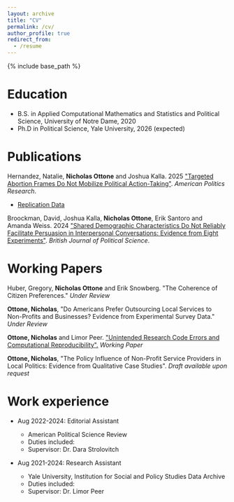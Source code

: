```yaml
---
layout: archive
title: "CV"
permalink: /cv/
author_profile: true
redirect_from:
  - /resume
---
```


{% include base_path %}

Education
======
* B.S. in Applied Computational Mathematics and Statistics and Political Science, University of Notre Dame, 2020
* Ph.D in Political Science, Yale University, 2026 (expected)

Publications
======
Hernandez, Natalie, **Nicholas Ottone** and Joshua Kalla. 2025 ["Targeted Abortion Frames Do Not Mobilize Political Action-Taking"](https://journals.sagepub.com/doi/full/10.1177/1532673X251324137). *American Politics Research*.
  * [Replication Data](https://osf.io/j5vyd)

Broockman, David, Joshua Kalla, **Nicholas Ottone**, Erik Santoro and Amanda Weiss. 2024 ["Shared Demographic Characteristics Do Not Reliably Facilitate Persuasion in Interpersonal Conversations: Evidence from Eight Experiments"](https://www.cambridge.org/core/journals/british-journal-of-political-science/article/shared-demographic-characteristics-do-not-reliably-facilitate-persuasion-in-interpersonal-conversations-evidence-from-eight-experiments/6B7FA4A2CC36C4362C103BFDF97FB88C). *British Journal of Political Science*.

Working Papers
======
Huber, Gregory, **Nicholas Ottone** and Erik Snowberg. "The Coherence of Citizen Preferences." *Under Review*

**Ottone, Nicholas**, "Do Americans Prefer Outsourcing Local Services to Non-Profits and Businesses? Evidence from Experimental Survey Data." *Under Review*

**Ottone, Nicholas** and Limor Peer. ["Unintended Research Code Errors and Computational Reproducibility".](https://osf.io/preprints/metaarxiv/rv6xd_v1) *Working Paper*

**Ottone, Nicholas**, "The Policy Influence of Non-Profit Service Providers in Local Politics: Evidence from Qualitative Case Studies". *Draft available upon request*


Work experience
======
* Aug 2022-2024: Editorial Assistant
  * American Political Science Review
  * Duties included: 
  * Supervisor: Dr. Dara Strolovitch

* Aug 2021-2024: Research Assistant
  * Yale University, Institution for Social and Policy Studies Data Archive
  * Duties included: 
  * Supervisor: Dr. Limor Peer

